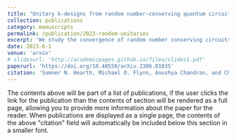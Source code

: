 ```yaml
---
title: "Unitary k-designs from random number-conserving quantum circuits"
collection: publications
category: manuscripts
permalink: /publication/2023-random-unitaries
excerpt: 'We study the convergence of random number conserving circuits.'
date: 2023-6-1
venue: 'arxiv'
# slidesurl: 'http://academicpages.github.io/files/slides1.pdf'
paperurl: 'https://doi.org/10.48550/arXiv.2306.01035'
citation: 'Sumner N. Hearth, Michael O. Flynn, Anushya Chandran, and Chris R. Laumann <i>arXiv:2306.01035</i>'
---
```


The contents above will be part of a list of publications, if the user clicks the link for the publication than the contents of section will be rendered as a full page, allowing you to provide more information about the paper for the reader. When publications are displayed as a single page, the contents of the above "citation" field will automatically be included below this section in a smaller font.